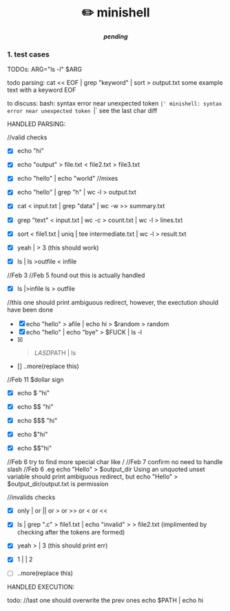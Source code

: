<h1 align="center">
	✏️ minishell
</h1>

<p align="center">
	<b><i>pending</i></b><br>
</p>

### 1. test cases

TODOs:
ARG="ls -l"
$ARG

todo parsing:
cat << EOF | grep "keyword" | sort > output.txt
some example text
with a keyword
EOF

to discuss:
bash: syntax error near unexpected token `|'
minishell: syntax error near unexpected token `|`
see the last char diff

HANDLED PARSING:

//valid checks
- [x] echo "hi"
- [x] echo "output" > file.txt < file2.txt > file3.txt
- [x] echo "hello" | echo "world"
//mixes
- [x] echo "hello" | grep "h" | wc -l > output.txt
- [x] cat < input.txt | grep "data" | wc -w >> summary.txt
- [x] grep "text" < input.txt | wc -c > count.txt | wc -l > lines.txt
- [x] sort < file1.txt | uniq | tee intermediate.txt | wc -l > result.txt
- [x] yeah | > 3 (this should work)

- [x] ls | ls >outfile < infile

//Feb 3 //Feb 5 found out this is actually handled
- [x] ls |>infile ls > outfile

//this one should print ambiguous redirect, however, the exectution should have been done
- [x] echo "hello" > afile | echo hi > $random > random
- [x] echo "hello" | echo "bye" > $FUCK | ls -l
- [x] >$LASD$PATH | ls

- [] ..more(replace this)

//Feb 11 $dollar sign
- [x] echo $ "hi"
- [x] echo $$ "hi"
- [x] echo $$$ "hi"

- [x] echo $"hi"
- [x] echo $$"hi"

//Feb 6 try to find more special char like / //Feb 7 confirm no need to handle slash
//Feb 6 .eg echo "Hello" > $output_dir Using an unquoted unset variable should print ambiguous redirect, but echo "Hello" > $output_dir/output.txt is permission

//invalids checks
- [x] only | or || or > or >> or < or <<
- [x] ls | grep ".c" > file1.txt | echo "invalid" > > file2.txt (implimented by checking after the tokens are formed)
- [x] yeah > | 3 (this should print err)
- [x] 1 |  | 2

- [ ] ..more(replace this)

HANDLED EXECUTION:

todo: 
//last one should overwrite the prev ones
echo $PATH | echo hi